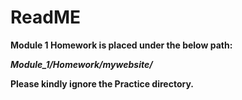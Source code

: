 # ReadME 

**Module 1 Homework is placed under the below path:**

**_Module_1/Homework/mywebsite/_**

**Please kindly ignore the Practice directory.**
